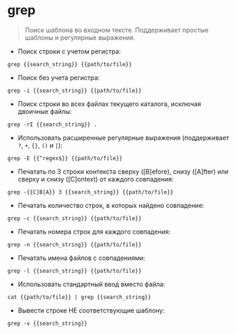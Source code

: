 # grep

> Поиск шаблона во входном тексте.
> Поддерживает простые шаблоны и регулярные выражения.

- Поиск строки с учетом регистра:

`grep {{search_string}} {{path/to/file}}`

- Поиск без учета регистра:

`grep -i {{search_string}} {{path/to/file}}`

- Поиск строки во всех файлах текущего каталога, исключая двоичные файлы:

`grep -rI {{search_string}} .`

- Использовать расширенные регулярные выражения (поддерживает `?`, `+`, `{}`, `()` и `|`):

`grep -E {{^regex$}} {{path/to/file}}`

- Печатать по 3 строки контекста сверху ([B]efore), снизу ([A]fter) или сверху и снизу ([C]ontext) от каждого совпадения:

`grep -{{C|B|A}} 3 {{search_string}} {{path/to/file}}`

- Печатать количество строк, в которых найдено совпадение:

`grep -c {{search_string}} {{path/to/file}}`

- Печатать номера строк для каждого совпадения:

`grep -n {{search_string}} {{path/to/file}}`

- Печатать имена файлов с совпадениями:

`grep -l {{search_string}} {{path/to/file}}`

- Использовать стандартный ввод вместо файла:

`cat {{path/to/file}} | grep {{search_string}}`

- Вывести строке НЕ соответствующие шаблону:

`grep -v {{search_string}}`
